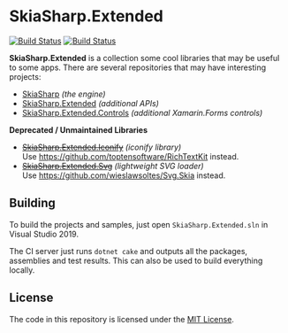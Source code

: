 # SkiaSharp.Extended

[![Build Status](https://dev.azure.com/devdiv/DevDiv/_apis/build/status/Xamarin/Components/SkiaSharp.Extended?branchName=main)](https://dev.azure.com/devdiv/DevDiv/_build/latest?definitionId=10846&branchName=main)  [![Build Status](https://dev.azure.com/xamarin/public/_apis/build/status/mono/SkiaSharp/SkiaSharp.Extended%20(Public)?branchName=main)](https://dev.azure.com/xamarin/public/_build/latest?definitionId=6&branchName=main)

**SkiaSharp.Extended** is a collection some cool libraries that may be
useful to some apps. There are several repositories that may have
interesting projects:

 - [SkiaSharp][skiasharp] _(the engine)_
 - [SkiaSharp.Extended][extended] _(additional APIs)_
 - [SkiaSharp.Extended.Controls][controls] _(additional Xamarin.Forms controls)_

**Deprecated / Unmaintained Libraries**

 - ~~[SkiaSharp.Extended.Iconify][iconify]~~ _(iconify library)_  
   Use https://github.com/toptensoftware/RichTextKit instead.
 - ~~[SkiaSharp.Extended.Svg][svg]~~ _(lightweight SVG loader)_  
   Use https://github.com/wieslawsoltes/Svg.Skia instead.

## Building

To build the projects and samples, just open `SkiaSharp.Extended.sln` 
in Visual Studio 2019.

The CI server just runs `dotnet cake` and outputs all the packages,
assemblies and test results. This can also be used to build everything
locally.

## License

The code in this repository is licensed under the [MIT License][license].

[license]: https://github.com/mono/SkiaSharp.Extended/blob/main/LICENSE
[netcore]: https://www.microsoft.com/net/core

[skiasharp]: https://github.com/mono/SkiaSharp
[extended]: https://github.com/mono/SkiaSharp.Extended/wiki/SkiaSharp.Extended
[controls]: https://github.com/mono/SkiaSharp.Extended/wiki/SkiaSharp.Extended.Controls
[iconify]: https://github.com/mono/SkiaSharp.Extended/wiki/SkiaSharp.Extended.Iconify
[svg]: https://github.com/mono/SkiaSharp.Extended/wiki/SkiaSharp.Extended.Svg
